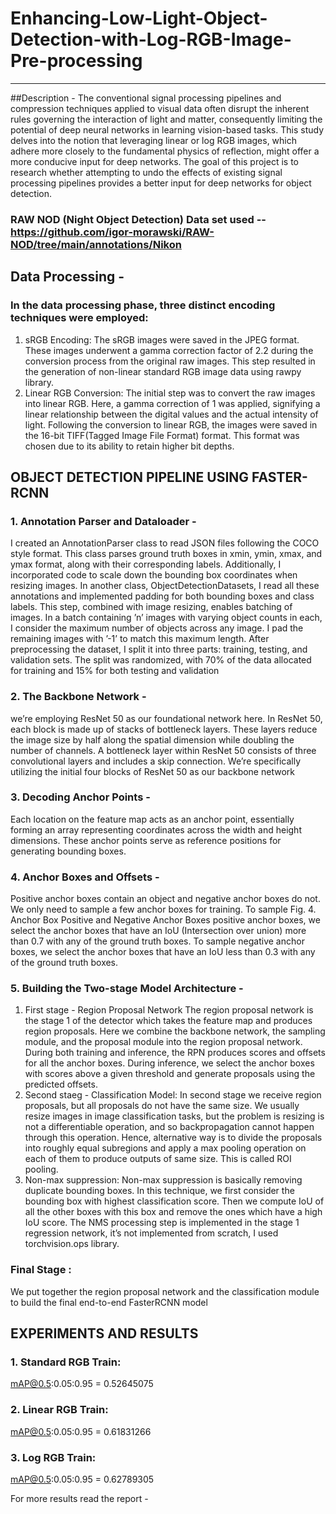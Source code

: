 # Enhancing-Low-Light-Object-Detection-with-Log-RGB-Image-Pre-processing
-------------------------------------------------------------------------------------------------------------------------------------------------------
##Description - 
The conventional signal processing pipelines and compression techniques applied to visual data often disrupt the inherent rules governing the interaction of light and matter, consequently limiting the potential of deep neural networks in learning vision-based tasks. This study delves into the notion that leveraging linear or log RGB images, which adhere more closely to the fundamental physics of reflection, might offer a more conducive input for deep networks. The goal of this project is to research whether attempting to undo the effects of existing signal processing pipelines provides a better input for deep networks for object detection.


### RAW NOD (Night Object Detection) Data set used -- https://github.com/igor-morawski/RAW-NOD/tree/main/annotations/Nikon

## Data Processing - 
### In the data processing phase, three distinct encoding techniques were employed:
1. sRGB Encoding: The sRGB images were saved in the JPEG format. These images underwent a gamma correction factor of 2.2 during the conversion process from the original raw images. This step resulted in the generation of non-linear standard RGB image data using
rawpy library.
2. Linear RGB Conversion: The initial step was to convert the raw images into linear RGB. Here, a gamma correction of 1 was applied, signifying a linear relationship between the digital values and the actual intensity of light. Following the conversion to linear RGB, the images were saved in the 16-bit TIFF(Tagged Image File Format) format. This format was chosen due to its ability to retain higher bit depths.

## OBJECT DETECTION PIPELINE USING FASTER-RCNN
### 1. Annotation Parser and Dataloader -
I created an AnnotationParser class to read JSON files following the COCO style format. This class parses ground truth boxes in xmin, ymin, xmax, and ymax format, along with their corresponding labels. Additionally, I incorporated code to scale down the bounding box coordinates when resizing images. In another class, ObjectDetectionDatasets, I read all these annotations and implemented padding for both bounding boxes and class labels. This step, combined with image resizing, enables batching of images. In a batch containing ’n’ images with varying object counts in each, I consider the maximum number of objects across any image. I pad the remaining images with ’-1’ to match this maximum length. After preprocessing the dataset, I split it into three parts: training, testing, and validation sets. The split was randomized, with 70% of the data allocated for training and 15% for both testing and validation

### 2. The Backbone Network -
we’re employing ResNet 50 as our foundational network here. In ResNet 50, each block is made up of stacks of bottleneck layers. These layers reduce the image size by half along the spatial dimension while doubling the number of channels. A bottleneck layer within ResNet 50 consists of three convolutional layers and includes a skip connection. We’re specifically utilizing the initial four blocks of ResNet 50 as our backbone network

### 3. Decoding Anchor Points -
Each location on the feature map acts as an anchor point, essentially forming an array representing coordinates across the width and height dimensions. These anchor points serve as reference positions for generating bounding boxes.

### 4. Anchor Boxes and Offsets -
Positive anchor boxes contain an object and negative anchor boxes do not. We only need to sample a few anchor boxes for training. To sample Fig. 4. Anchor Box Positive and Negative Anchor Boxes positive anchor boxes, we select the anchor boxes that have an IoU (Intersection over union) more than 0.7 with any of the ground truth boxes. To sample negative anchor boxes, we select the anchor boxes that have an IoU less than 0.3 with any of the ground truth boxes.

### 5. Building the Two-stage Model Architecture -
1. First stage - Region Proposal Network The region proposal network is the stage 1 of the detector which takes the feature map and produces region proposals. Here we combine the backbone network, the sampling module, and the proposal module into the region proposal network. During both training and inference, the RPN produces scores and offsets for all the anchor boxes. During inference, we select the anchor boxes with scores above a given threshold and generate proposals using the predicted offsets.
2. Second staeg - Classification Model: In second stage we receive region proposals, but all proposals do not have the same size. We usually resize images in image classification tasks, but the problem is resizing is not a differentiable operation, and so backpropagation cannot happen through this operation. Hence, alternative way is to divide the proposals into roughly equal subregions and apply a max pooling operation on each of them to produce outputs of same size. This is called ROI pooling.
3. Non-max suppression: Non-max suppression is basically removing duplicate bounding boxes. In this technique, we first consider the bounding box with highest classification score. Then we compute IoU of all the other boxes with this box and remove the ones which have a high IoU score. The NMS processing step is implemented in the stage 1 regression network, it’s not implemented from scratch, I used torchvision.ops library.

### Final Stage :
We put together the region proposal network and the classification module to build the final end-to-end FasterRCNN model

## EXPERIMENTS AND RESULTS
### 1. Standard RGB Train:
mAP@0.5:0.05:0.95 = 0.52645075
### 2. Linear RGB Train:
mAP@0.5:0.05:0.95 = 0.61831266
### 3. Log RGB Train:
mAP@0.5:0.05:0.95 = 0.62789305

For more results read the report - 
